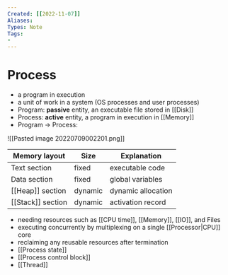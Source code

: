```yaml
---
Created: [[2022-11-07]]
Aliases: 
Types: Note
Tags: 
- 
---
```

# Process
- a program in execution
- a unit of work in a system (OS processes and user processes)
- Program: **passive** entity, an executable file stored in [[Disk]]
- Process: **active** entity, a program in execution in [[Memory]]
- Program → Process:

![[Pasted image 20220709002201.png]]

| Memory layout     | Size    | Explanation        |
| ----------------- | ------- | ------------------ |
| Text section      | fixed   | executable code    |
| Data section      | fixed   | global variables   |
| [[Heap]] section  | dynamic | dynamic allocation |
| [[Stack]] section | dynamic | activation record  |

- needing resources such as [[CPU time]], [[Memory]], [[IO]], and Files
- executing concurrently by multiplexing on a single [[Processor|CPU]] core
- reclaiming any reusable resources after termination
- [[Process state]]
- [[Process control block]]
- [[Thread]]

